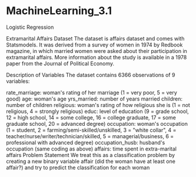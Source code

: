 # MachineLearning_3.1
Logistic Regression

Extramarital Affairs Dataset The dataset is affairs dataset and comes with Statsmodels. It was derived from a survey of women in 1974 by Redbook magazine, in which married women were asked about their participation in extramarital affairs. More information about the study is available in a 1978 paper from the Journal of Political Economy.

Description of Variables The dataset contains 6366 observations of 9 variables:

rate_marriage: woman's rating of her marriage (1 = very poor, 5 = very good) age: woman's age yrs_married: number of years married children: number of children religious: woman's rating of how religious she is (1 = not religious, 4 = strongly religious) educ: level of education (9 = grade school, 12 = high school, 14 = some college, 16 = college graduate, 17 = some graduate school, 20 = advanced degree) occupation: woman's occupation (1 = student, 2 = farming/semi-skilled/unskilled, 3 = "white collar", 4 = teacher/nurse/writer/technician/skilled, 5 = managerial/business, 6 = professional with advanced degree) occupation_husb: husband's occupation (same coding as above) affairs: time spent in extra-marital affairs Problem Statement We treat this as a classification problem by creating a new binary variable affair (did the woman have at least one affair?) and try to predict the classification for each woman
